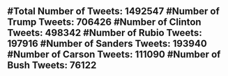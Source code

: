#Total Number of Tweets: 1492547 
#Number of Trump Tweets: 706426
#Number of Clinton Tweets: 498342
#Number of Rubio Tweets: 197916
#Number of Sanders Tweets: 193940
#Number of Carson Tweets: 111090
#Number of Bush Tweets: 76122
---
